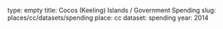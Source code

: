 type: empty
title: Cocos (Keeling) Islands / Government Spending
slug: places/cc/datasets/spending
place: cc
dataset: spending
year: 2014
